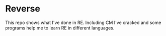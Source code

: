 # Reverse

This repo shows what I've done in RE.
Including CM I've cracked and some programs help me to learn RE in different languages.
